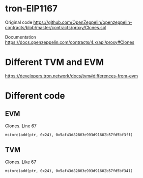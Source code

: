 # tron-EIP1167

Original code
https://github.com/OpenZeppelin/openzeppelin-contracts/blob/master/contracts/proxy/Clones.sol

Documentation
https://docs.openzeppelin.com/contracts/4.x/api/proxy#Clones

# Different TVM and EVM
https://developers.tron.network/docs/tvm#differences-from-evm

# Different code

## EVM 
Clones. Line 67
```
mstore(add(ptr, 0x24), 0x5af43d82803e903d91602b57fd5bf3ff)
```

## TVM
Clones. Like 67
```
mstore(add(ptr, 0x24), 0x5af43d82803e903d91602b57fd5bf341)
```
